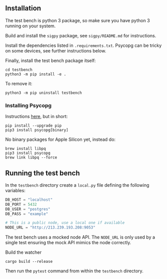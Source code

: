 ## Installation

The test bench is python 3 package, so make sure you have python 3 running on your system.

Build and install the `sigpy` package, see `sigpy/README.md` for instructions.

Install the dependencies listed in `.requirements.txt`. Psycopg can be tricky on some devices, see further instructions below.

Finally, install the test bench package itself:

```
cd testbench
python3 -m pip install -e .
```

To remove it:

```
python3 -m pip uninstall testbench
```

### Installing Psycopg

Instructions [here](https://www.psycopg.org/psycopg3/docs/basic/install.html), but in short:

```
pip install --upgrade pip
pip3 install psycopg[binary]
```

No binary packages for Apple Silicon yet, instead do:

```
brew install libpq
pip3 install psycopg
brew link libpq --force
```
## Running the test bench

In the `testbench` directory create a `local.py` file defining the following variables:

```python
DB_HOST = "localhost"
DB_PORT = 5432
DB_USER = "postgres"
DB_PASS = "example"

# This is a public node, use a local one if available
NODE_URL = "http://213.239.193.208:9053"
```

The test bench uses a mocked node API. The `NODE_URL` is only used by a single test ensuring the mock API mimics the node correctly.

Build the watcher

```
cargo build --release
```

Then run the `pytest` command from within the `testbench` directory.




